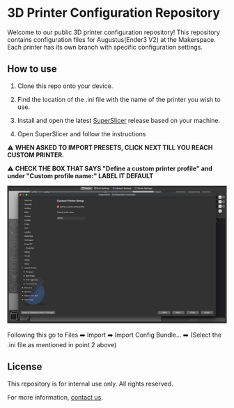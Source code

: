 # 3D Printer Configuration Repository

Welcome to our public 3D printer configuration repository! This repository contains configuration files for Augustus(Ender3 V2) at the Makerspace. Each printer has its own branch with specific configuration settings.

## How to use

1. Clone this repo onto your device.

2. Find the location of the .ini file with the name of the printer you wish to use.

3. Install and open the latest [SuperSlicer](https://github.com/supermerill/SuperSlicer) release based on your machine.

4. Open SuperSlicer and follow the instructions

:warning: **WHEN ASKED TO IMPORT PRESETS, CLICK NEXT TILL YOU REACH CUSTOM PRINTER.**

:warning: **CHECK THE BOX THAT SAYS "Define a custom printer profile" and under "Custom profile name:" LABEL IT DEFAULT**

![As shown](images/SuperSlicer_custom_profiler.png)

Following this go to Files :arrow_right: Import :arrow_right: Import Config Bundle... :arrow_right: (Select the .ini file as mentioned in point 2 above)

## License

This repository is for internal use only. All rights reserved.

For more information, [contact us](mailto:makerspace+ghq@ashoka.edu.in).
